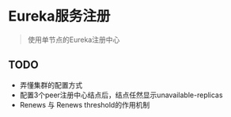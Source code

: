 # Eureka服务注册

> 使用单节点的Eureka注册中心

## TODO
- 弄懂集群的配置方式
- 配置3个peer注册中心结点后，结点任然显示unavailable-replicas
- Renews 与 Renews threshold的作用机制
